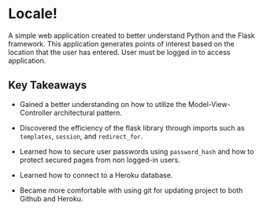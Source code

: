 # Locale!
A simple web application created to better understand Python and the Flask framework. This application generates points of interest based on the location that the user has entered. 
 User must be logged in to access application. 

## Key Takeaways
- Gained a better understanding on how to utilize the Model-View-Controller architectural pattern.

- Discovered the efficiency of the flask library through imports such as `templates`, `session`, and `redirect_for`.

- Learned how to secure user passwords using `password_hash` and how to protect secured pages from non logged-in users.
 
- Learned how to connect to a Heroku database. 

- Became more comfortable with using git for updating project to both Github and Heroku.